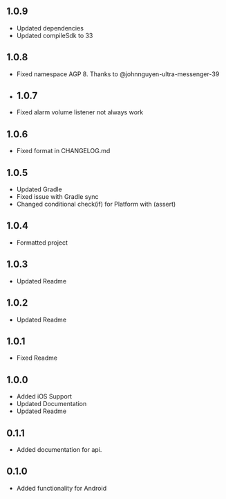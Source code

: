 ## 1.0.9
- Updated dependencies
- Updated compileSdk to 33
## 1.0.8
- Fixed namespace AGP 8. Thanks to @johnnguyen-ultra-messenger-39
- ## 1.0.7
- Fixed alarm volume listener not always work
## 1.0.6
- Fixed format in CHANGELOG.md
## 1.0.5
- Updated Gradle
- Fixed issue with Gradle sync
- Changed conditional check(if) for Platform with (assert)
## 1.0.4
- Formatted project
## 1.0.3
- Updated Readme
## 1.0.2
- Updated Readme
## 1.0.1
- Fixed Readme
## 1.0.0
- Added iOS Support
- Updated Documentation
- Updated Readme

## 0.1.1
- Added documentation for api.

## 0.1.0
- Added functionality for Android